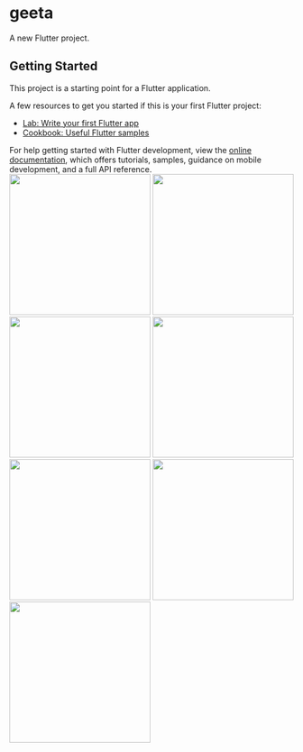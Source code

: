 # geeta

A new Flutter project.

## Getting Started

This project is a starting point for a Flutter application.

A few resources to get you started if this is your first Flutter project:

- [Lab: Write your first Flutter app](https://docs.flutter.dev/get-started/codelab)
- [Cookbook: Useful Flutter samples](https://docs.flutter.dev/cookbook)

For help getting started with Flutter development, view the
[online documentation](https://docs.flutter.dev/), which offers tutorials,
samples, guidance on mobile development, and a full API reference.
<img src = "https://github.com/NeelManiya25/Pr_Bhagavad_Gita_flutter_app/assets/131368162/0214f678-ff27-402d-8925-90928f8de88c" width ="250px">
<img src = "https://github.com/NeelManiya25/Pr_Bhagavad_Gita_flutter_app/assets/131368162/abbcbef2-1751-424b-961f-89ace3b8a2b7" width ="250px">
<img src = "https://github.com/NeelManiya25/Pr_Bhagavad_Gita_flutter_app/assets/131368162/cb47dee8-3dc4-4fa0-85cd-c6045f9d2cbd" width ="250px">
<img src = "https://github.com/NeelManiya25/Pr_Bhagavad_Gita_flutter_app/assets/131368162/6e2e829d-a375-43a7-88c0-96543ec198a7" width ="250px">
<img src = "https://github.com/NeelManiya25/Pr_Bhagavad_Gita_flutter_app/assets/131368162/c80b9af1-e1c4-4b8b-ba2e-7054474efc9e" width ="250px">
<img src = "https://github.com/NeelManiya25/Pr_Bhagavad_Gita_flutter_app/assets/131368162/a20a6d4a-1330-4cd4-b64d-07ea1a266f19" width ="250px">
<img src = "https://github.com/NeelManiya25/Pr_Bhagavad_Gita_flutter_app/assets/131368162/e66ab190-3687-4e4b-9c0d-77d75a363b4b" width ="250px">

